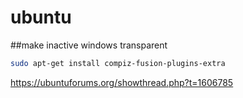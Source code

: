 # ubuntu

##make inactive windows transparent
```bash
sudo apt-get install compiz-fusion-plugins-extra
```

https://ubuntuforums.org/showthread.php?t=1606785

